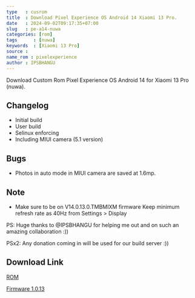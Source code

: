 ```yaml
---
type   : cusrom
title  : Download Pixel Experience OS Android 14 Xiaomi 13 Pro.
date   : 2024-09-02T09:17:35+07:00
slug   : pe-a14-nuwa
categories: [rom]
tags      : [nuwa]
keywords  : [Xiaomi 13 Pro]
source : 
name_rom : pixelexperience
author : IPSBHANGU
---
```


Download Custom Rom Pixel Experience OS Android 14 for Xiaomi 13 Pro (nuwa).

## Changelog
- Initial build
- User build
- Selinux enforcing
- Including MIUI camera (5.1 version)

## Bugs
- Photos in auto mode in MIUI camera are saved at 1.6mp.
 
## Note
- Make sure to be on V14.0.13.0.TMBMIXM firmware
Keep minimum refresh rate as 40Hz from Settings > Display 

PS: Huge thanks to @IPSBHANGU for helping me out and on such an amazing collaboration :))

PSx2: Any donation coming in will be used for our build server :))



## Download Link
[ROM](https://sourceforge.net/projects/pixel-experience-markakash/files/Nuwa/)

[Firmware 1.0.13](https://xiaomifirmwareupdater.com/miui/nuwa/stable/V14.0.13.0.TMBMIXM/)